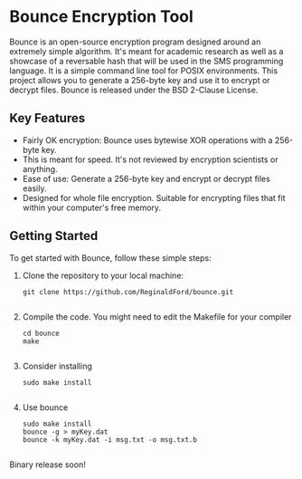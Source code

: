 # Bounce Encryption Tool

Bounce is an open-source encryption program designed around an extremely simple algorithm. It's meant for academic research as well as a showcase of a reversable hash that will be used in the SMS programming language. It is a simple command line tool for POSIX environments. This project allows you to generate a 256-byte key and use it to encrypt or decrypt files. Bounce is released under the BSD 2-Clause License.

## Key Features

- Fairly OK encryption: Bounce uses bytewise XOR operations with a 256-byte key.
- This is meant for speed. It's not reviewed by encryption scientists or anything.
- Ease of use: Generate a 256-byte key and encrypt or decrypt files easily.
- Designed for whole file encryption. Suitable for encrypting files that fit within your computer's free memory.

## Getting Started

To get started with Bounce, follow these simple steps:

1. Clone the repository to your local machine:
   ```shell
   git clone https://github.com/ReginaldFord/bounce.git
  
2. Compile the code. You might need to edit the Makefile for your compiler
   ```shell
   cd bounce
   make
  
3. Consider installing
   ```shell
   sudo make install
  
4. Use bounce
   ```shell
   sudo make install
   bounce -g > myKey.dat
   bounce -k myKey.dat -i msg.txt -o msg.txt.b


Binary release soon!



